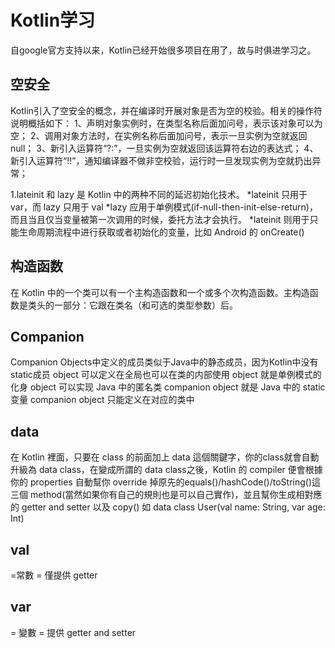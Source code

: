 # Kotlin学习
自google官方支持以来，Kotlin已经开始很多项目在用了，故与时俱进学习之。


## 空安全
Kotlin引入了空安全的概念，并在编译时开展对象是否为空的校验。相关的操作符说明概括如下：
1、声明对象实例时，在类型名称后面加问号，表示该对象可以为空；
2、调用对象方法时，在实例名称后面加问号，表示一旦实例为空就返回null；
3、新引入运算符“?:”，一旦实例为空就返回该运算符右边的表达式；
4、新引入运算符“!!”，通知编译器不做非空校验，运行时一旦发现实例为空就扔出异常；


1.lateinit 和 lazy 是 Kotlin 中的两种不同的延迟初始化技术。
*lateinit 只用于 var，而 lazy 只用于 val *lazy 应用于单例模式(if-null-then-init-else-return)，而且当且仅当变量被第一次调用的时候，委托方法才会执行。 *lateinit 则用于只能生命周期流程中进行获取或者初始化的变量，比如 Android 的 onCreate()

## 构造函数
在 Kotlin 中的一个类可以有一个主构造函数和一个或多个次构造函数。主构造函数是类头的一部分：它跟在类名（和可选的类型参数）后。

## Companion
Companion Objects中定义的成员类似于Java中的静态成员，因为Kotlin中没有static成员
object 可以定义在全局也可以在类的内部使用
object 就是单例模式的化身
object 可以实现 Java 中的匿名类
companion object 就是 Java 中的 static 变量
companion object 只能定义在对应的类中

## data
在 Kotlin 裡面，只要在 class 的前面加上 data 這個關鍵字，你的class就會自動升級為 data class，在變成所謂的 data class之後，Kotlin 的 compiler 便會根據你的 properties 自動幫你 override 掉原先的equals()/hashCode()/toString()這三個 method(當然如果你有自己的規則也是可以自己實作)，並且幫你生成相對應的 getter and setter 以及 copy() 
如
data class User(val name: String, var age: Int)

## val 
 =常數 = 僅提供 getter 

## var 
= 變數 = 提供 getter and setter 